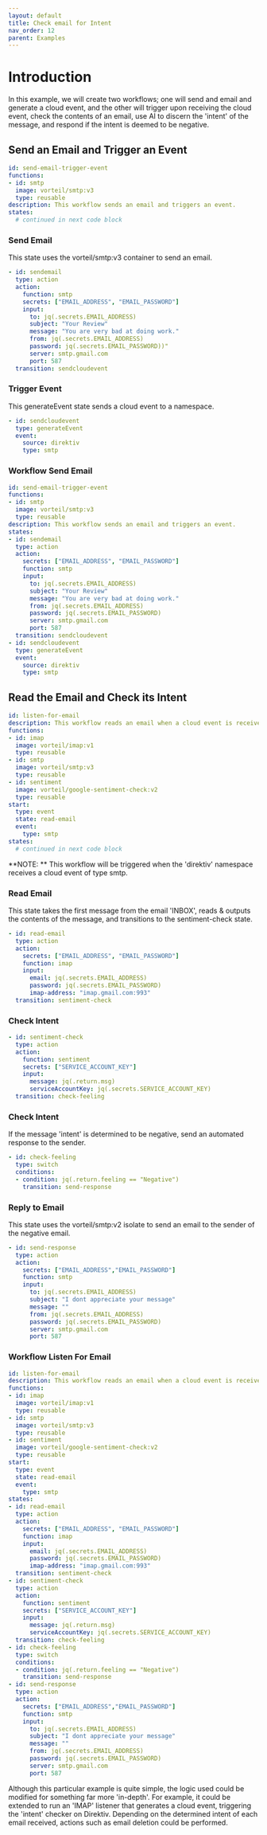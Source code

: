 ```yaml
---
layout: default
title: Check email for Intent
nav_order: 12
parent: Examples
---
```


# Introduction
In this example, we will create two workflows; one will send and email and generate a cloud event, and the other will trigger upon receiving the cloud event, check the contents of an email, use AI to discern the 'intent' of the message, and respond if the intent is deemed to be negative.

## Send an Email and Trigger an Event

```yaml
id: send-email-trigger-event
functions:
- id: smtp
  image: vorteil/smtp:v3
  type: reusable
description: This workflow sends an email and triggers an event.
states:
  # continued in next code block
```

### Send Email
This state uses the vorteil/smtp:v3 container to send an email.

```yaml
- id: sendemail
  type: action
  action:
    function: smtp
    secrets: ["EMAIL_ADDRESS", "EMAIL_PASSWORD"]
    input:
      to: jq(.secrets.EMAIL_ADDRESS)
      subject: "Your Review"
      message: "You are very bad at doing work."
      from: jq(.secrets.EMAIL_ADDRESS)
      password: jq(.secrets.EMAIL_PASSWORD))"
      server: smtp.gmail.com
      port: 587
  transition: sendcloudevent
```

### Trigger Event
This generateEvent state sends a cloud event to a namespace.

```yaml
- id: sendcloudevent
  type: generateEvent
  event:
    source: direktiv
    type: smtp
```

### Workflow Send Email 

```yaml
id: send-email-trigger-event
functions:
- id: smtp
  image: vorteil/smtp:v3
  type: reusable
description: This workflow sends an email and triggers an event.
states:
- id: sendemail
  type: action
  action:
    secrets: ["EMAIL_ADDRESS", "EMAIL_PASSWORD"]
    function: smtp
    input:
      to: jq(.secrets.EMAIL_ADDRESS)
      subject: "Your Review"
      message: "You are very bad at doing work."
      from: jq(.secrets.EMAIL_ADDRESS)
      password: jq(.secrets.EMAIL_PASSWORD)
      server: smtp.gmail.com
      port: 587
  transition: sendcloudevent
- id: sendcloudevent
  type: generateEvent
  event:
    source: direktiv
    type: smtp
```


## Read the Email and Check its Intent

```yaml
id: listen-for-email
description: This workflow reads an email when a cloud event is received.
functions:
- id: imap
  image: vorteil/imap:v1
  type: reusable
- id: smtp
  image: vorteil/smtp:v3
  type: reusable
- id: sentiment
  image: vorteil/google-sentiment-check:v2
  type: reusable
start:
  type: event
  state: read-email
  event:
    type: smtp
states:
  # continued in next code block
```

**NOTE: ** This workflow will be triggered when the 'direktiv' namespace receives a cloud event of type smtp.


### Read Email
This state takes the first message from the email 'INBOX', reads & outputs the contents of the message, and transitions to the sentiment-check state.

```yaml
- id: read-email
  type: action
  action:
    secrets: ["EMAIL_ADDRESS", "EMAIL_PASSWORD"]
    function: imap
    input:
      email: jq(.secrets.EMAIL_ADDRESS)
      password: jq(.secrets.EMAIL_PASSWORD)
      imap-address: "imap.gmail.com:993"
  transition: sentiment-check
```

### Check Intent

```yaml
- id: sentiment-check
  type: action
  action:
    function: sentiment
    secrets: ["SERVICE_ACCOUNT_KEY"]
    input:
      message: jq(.return.msg)
      serviceAccountKey: jq(.secrets.SERVICE_ACCOUNT_KEY)
  transition: check-feeling
```

### Check Intent
If the message 'intent' is determined to be negative, send an automated response to the sender.

```yaml
- id: check-feeling
  type: switch
  conditions:
  - condition: jq(.return.feeling == "Negative")
    transition: send-response
```

### Reply to Email
This state uses the vorteil/smtp:v2 isolate to send an email to the sender of the negative email.

```yaml
- id: send-response
  type: action
  action:
    secrets: ["EMAIL_ADDRESS","EMAIL_PASSWORD"]
    function: smtp
    input:
      to: jq(.secrets.EMAIL_ADDRESS)
      subject: "I dont appreciate your message"
      message: ""
      from: jq(.secrets.EMAIL_ADDRESS)
      password: jq(.secrets.EMAIL_PASSWORD)
      server: smtp.gmail.com
      port: 587
```

### Workflow Listen For Email

```yaml
id: listen-for-email
description: This workflow reads an email when a cloud event is received.
functions:
- id: imap
  image: vorteil/imap:v1
  type: reusable
- id: smtp
  image: vorteil/smtp:v3
  type: reusable
- id: sentiment
  image: vorteil/google-sentiment-check:v2
  type: reusable
start:
  type: event
  state: read-email
  event:
    type: smtp
states:
- id: read-email
  type: action
  action:
    secrets: ["EMAIL_ADDRESS", "EMAIL_PASSWORD"]
    function: imap
    input:
      email: jq(.secrets.EMAIL_ADDRESS)
      password: jq(.secrets.EMAIL_PASSWORD)
      imap-address: "imap.gmail.com:993"
  transition: sentiment-check
- id: sentiment-check
  type: action
  action:
    function: sentiment
    secrets: ["SERVICE_ACCOUNT_KEY"]
    input:
      message: jq(.return.msg)
      serviceAccountKey: jq(.secrets.SERVICE_ACCOUNT_KEY)
  transition: check-feeling
- id: check-feeling
  type: switch
  conditions:
  - condition: jq(.return.feeling == "Negative")
    transition: send-response
- id: send-response
  type: action
  action:
    secrets: ["EMAIL_ADDRESS","EMAIL_PASSWORD"]
    function: smtp
    input:
      to: jq(.secrets.EMAIL_ADDRESS)
      subject: "I dont appreciate your message"
      message: ""
      from: jq(.secrets.EMAIL_ADDRESS)
      password: jq(.secrets.EMAIL_PASSWORD)
      server: smtp.gmail.com
      port: 587
```

Although this particular example is quite simple, the logic used could be modified for something far more 'in-depth'. For example, it could be extended to run an 'IMAP' listener that generates a cloud event, triggering the 'intent' checker on Direktiv. Depending on the determined intent of each email received, actions such as email deletion could be performed.